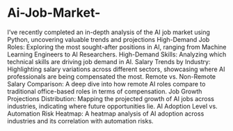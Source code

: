 # Ai-Job-Market-
I’ve recently completed an in-depth analysis of the AI job market using Python, uncovering valuable trends and projections
High-Demand Job Roles: Exploring the most sought-after positions in AI, ranging from Machine Learning Engineers to AI Researchers.
High-Demand Skills: Analyzing which technical skills  are driving job demand in AI.
Salary Trends by Industry: Highlighting salary variations across different sectors, showcasing where AI professionals are being compensated the most.
Remote vs. Non-Remote Salary Comparison: A deep dive into how remote AI roles compare to traditional office-based roles in terms of compensation.
Job Growth Projections Distribution: Mapping the projected growth of AI jobs across industries, indicating where future opportunities lie.
AI Adoption Level vs. Automation Risk Heatmap: A heatmap analysis of AI adoption across industries and its correlation with automation risks.

